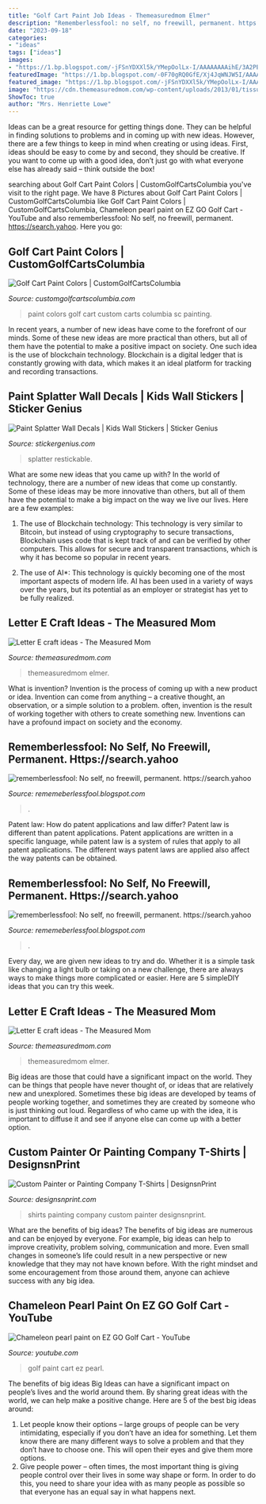 ```yaml
---
title: "Golf Cart Paint Job Ideas - Themeasuredmom Elmer"
description: "Rememberlessfool: no self, no freewill, permanent. https://search.yahoo"
date: "2023-09-18"
categories:
- "ideas"
tags: ["ideas"]
images:
- "https://1.bp.blogspot.com/-jFSnYDXXl5k/YMepOolLx-I/AAAAAAAAihE/3A2PEZTT7mE6qlXQnIdSnmQDTpzQiZ9OACLcBGAsYHQ/s320/15726345430935535616_20210608202334_1.png"
featuredImage: "https://1.bp.blogspot.com/-0F70gRQ0GfE/Xj4JqWNJW5I/AAAAAAAAcg0/7KpIWeiyen8eLzTdd5sihfR78yzbdCqBQCLcBGAsYHQ/s320/Untitled404.png"
featured_image: "https://1.bp.blogspot.com/-jFSnYDXXl5k/YMepOolLx-I/AAAAAAAAihE/3A2PEZTT7mE6qlXQnIdSnmQDTpzQiZ9OACLcBGAsYHQ/s320/15726345430935535616_20210608202334_1.png"
image: "https://cdn.themeasuredmom.com/wp-content/uploads/2013/01/tissue-paper-E-1024x768.jpg"
ShowToc: true
author: "Mrs. Henriette Lowe"
---
```



Ideas can be a great resource for getting things done. They can be helpful in finding solutions to problems and in coming up with new ideas. However, there are a few things to keep in mind when creating or using ideas. First, ideas should be easy to come by and second, they should be creative. If you want to come up with a good idea, don’t just go with what everyone else has already said – think outside the box!

	

		
searching about Golf Cart Paint Colors | CustomGolfCartsColumbia you've visit to the right page. We have 8 Pictures about Golf Cart Paint Colors | CustomGolfCartsColumbia like Golf Cart Paint Colors | CustomGolfCartsColumbia, Chameleon pearl paint on EZ GO Golf Cart - YouTube and also rememberlessfool: No self, no freewill, permanent. https://search.yahoo. Here you go:
		
    
## Golf Cart Paint Colors | CustomGolfCartsColumbia

<img loading=lazy src="https://customgolfcartscolumbia.com/wp-content/uploads/2013/10/Golf-Cart-Paint-Colors-2-e1401144113566.png" onerror="this.onerror=null;this.src='https://tse3.mm.bing.net/th?id=OIP.G6wIXQmVUXfh4p56ELYzpwHaFW&amp;pid=15.1';" alt="Golf Cart Paint Colors | CustomGolfCartsColumbia">

_Source: customgolfcartscolumbia.com_

>paint colors golf cart custom carts columbia sc painting. 

	

In recent years, a number of new ideas have come to the forefront of our minds. Some of these new ideas are more practical than others, but all of them have the potential to make a positive impact on society. One such idea is the use of blockchain technology. Blockchain is a digital ledger that is constantly growing with data, which makes it an ideal platform for tracking and recording transactions.

    
## Paint Splatter Wall Decals | Kids Wall Stickers | Sticker Genius

<img loading=lazy src="https://www.stickergenius.com/wp-content/uploads/2013/10/Paint_room_decor_wall_1.jpg" onerror="this.onerror=null;this.src='https://tse2.mm.bing.net/th?id=OIP.gBcOLrOCdP90ViIcM84-gQHaHa&amp;pid=15.1';" alt="Paint Splatter Wall Decals | Kids Wall Stickers | Sticker Genius">

_Source: stickergenius.com_

>splatter restickable. 

	

What are some new ideas that you came up with?
In the world of technology, there are a number of new ideas that come up constantly. Some of these ideas may be more innovative than others, but all of them have the potential to make a big impact on the way we live our lives. Here are a few examples:
1. The use of Blockchain technology: This technology is very similar to Bitcoin, but instead of using cryptography to secure transactions, Blockchain uses code that is kept track of and can be verified by other computers. This allows for secure and transparent transactions, which is why it has become so popular in recent years.

2. The use of AI*: This technology is quickly becoming one of the most important aspects of modern life. AI has been used in a variety of ways over the years, but its potential as an employer or strategist has yet to be fully realized.

    
## Letter E Craft Ideas - The Measured Mom

<img loading=lazy src="https://cdn.themeasuredmom.com/wp-content/uploads/2013/01/tissue-paper-E.jpg" onerror="this.onerror=null;this.src='https://tse1.mm.bing.net/th?id=OIP.A3ZaEA3e9QnK4d8Y3XGtrwHaFj&amp;pid=15.1';" alt="Letter E craft ideas - The Measured Mom">

_Source: themeasuredmom.com_

>themeasuredmom elmer. 

	

What is invention?
Invention is the process of coming up with a new product or idea. Invention can come from anything – a creative thought, an observation, or a simple solution to a problem. often, invention is the result of working together with others to create something new. Inventions can have a profound impact on society and the economy.

    
## Rememberlessfool: No Self, No Freewill, Permanent. Https://search.yahoo

<img loading=lazy src="https://1.bp.blogspot.com/-0F70gRQ0GfE/Xj4JqWNJW5I/AAAAAAAAcg0/7KpIWeiyen8eLzTdd5sihfR78yzbdCqBQCLcBGAsYHQ/s320/Untitled404.png" onerror="this.onerror=null;this.src='https://tse2.mm.bing.net/th?id=OIP.LByQLYSxOamO0ulb4PC7lAAAAA&amp;pid=15.1';" alt="rememberlessfool: No self, no freewill, permanent. https://search.yahoo">

_Source: rememeberlessfool.blogspot.com_

>. 

	

Patent law: How do patent applications and law differ?
Patent law is different than patent applications. Patent applications are written in a specific language, while patent law is a system of rules that apply to all patent applications. The different ways patent laws are applied also affect the way patents can be obtained.

    
## Rememberlessfool: No Self, No Freewill, Permanent. Https://search.yahoo

<img loading=lazy src="https://1.bp.blogspot.com/-jFSnYDXXl5k/YMepOolLx-I/AAAAAAAAihE/3A2PEZTT7mE6qlXQnIdSnmQDTpzQiZ9OACLcBGAsYHQ/s320/15726345430935535616_20210608202334_1.png" onerror="this.onerror=null;this.src='https://tse2.mm.bing.net/th?id=OIP.JZyl2kPY5Poa5PNq2toRAQAAAA&amp;pid=15.1';" alt="rememberlessfool: No self, no freewill, permanent. https://search.yahoo">

_Source: rememeberlessfool.blogspot.com_

>. 

	

Every day, we are given new ideas to try and do. Whether it is a simple task like changing a light bulb or taking on a new challenge, there are always ways to make things more complicated or easier. Here are 5 simpleDIY ideas that you can try this week.

    
## Letter E Craft Ideas - The Measured Mom

<img loading=lazy src="https://cdn.themeasuredmom.com/wp-content/uploads/2013/01/tissue-paper-E-1024x768.jpg" onerror="this.onerror=null;this.src='https://tse4.mm.bing.net/th?id=OIP.1t1RKCnERuVOgYRIHJYO3gHaFj&amp;pid=15.1';" alt="Letter E craft ideas - The Measured Mom">

_Source: themeasuredmom.com_

>themeasuredmom elmer. 

	

Big ideas are those that could have a significant impact on the world. They can be things that people have never thought of, or ideas that are relatively new and unexplored. Sometimes these big ideas are developed by teams of people working together, and sometimes they are created by someone who is just thinking out loud. Regardless of who came up with the idea, it is important to diffuse it and see if anyone else can come up with a better option.

    
## Custom Painter Or Painting Company T-Shirts | DesignsnPrint

<img loading=lazy src="https://www.designsnprint.com/img/products/large/dnp-23717407-55502265.jpg" onerror="this.onerror=null;this.src='https://tse1.mm.bing.net/th?id=OIP.JhHxfLJJqQmtbPqCaNIAYgHaHa&amp;pid=15.1';" alt="Custom Painter or Painting Company T-Shirts | DesignsnPrint">

_Source: designsnprint.com_

>shirts painting company custom painter designsnprint. 

	

What are the benefits of big ideas?
The benefits of big ideas are numerous and can be enjoyed by everyone. For example, big ideas can help to improve creativity, problem solving, communication and more. Even small changes in someone’s life could result in a new perspective or new knowledge that they may not have known before. With the right mindset and some encouragement from those around them, anyone can achieve success with any big idea.

    
## Chameleon Pearl Paint On EZ GO Golf Cart - YouTube

<img loading=lazy src="https://i.ytimg.com/vi/MJn5qaINUeI/maxresdefault.jpg" onerror="this.onerror=null;this.src='https://tse3.mm.bing.net/th?id=OIP.ZEWZsxavvtHqytpb9aTjmAHaEK&amp;pid=15.1';" alt="Chameleon pearl paint on EZ GO Golf Cart - YouTube">

_Source: youtube.com_

>golf paint cart ez pearl. 

	

The benefits of big ideas
Big Ideas can have a significant impact on people’s lives and the world around them. By sharing great ideas with the world, we can help make a positive change. Here are 5 of the best big ideas around: 
1. Let people know their options – large groups of people can be very intimidating, especially if you don’t have an idea for something. Let them know there are many different ways to solve a problem and that they don’t have to choose one. This will open their eyes and give them more options. 
2. Give people power – often times, the most important thing is giving people control over their lives in some way shape or form. In order to do this, you need to share your idea with as many people as possible so that everyone has an equal say in what happens next. 

